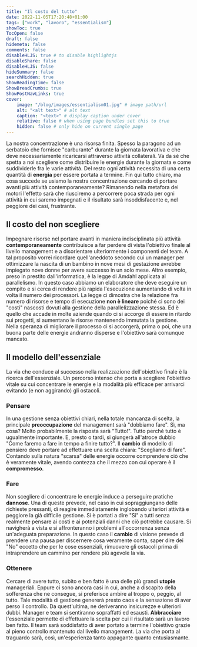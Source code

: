 ```yaml
---
title: "Il costo del tutto"
date: 2022-11-05T17:20:48+01:00
tags: ["work", "lavoro", "essentialism"]
showToc: true
TocOpen: false
draft: false
hidemeta: false
comments: false
disableHLJS: true # to disable highlightjs
disableShare: false
disableHLJS: false
hideSummary: false
searchHidden: true
ShowReadingTime: false
ShowBreadCrumbs: true
ShowPostNavLinks: true
cover:
    image: "/blog/images/essentialism01.jpg" # image path/url
    alt: "<alt text>" # alt text
    caption: "<text>" # display caption under cover
    relative: false # when using page bundles set this to true
    hidden: false # only hide on current single page
---
```

La nostra concentrazione è una risorsa finita. Spesso la paragono ad un serbatoio che fornisce "carburante" durante la giornata lavorativa e che deve necessariamente ricaricarsi attraverso attività collaterali. Va da sè che spetta a noi scegliere come distribuire le energie durante la giornata e come suddividerle fra le varie attività. Del resto ogni attività necessita di una certa quantità di **energia** per essere portata a termine. Fin qui tutto chiaro, ma cosa succede se usiamo la nostra concentrazione cercando di portare avanti più attività contemporaneamente? Rimanendo nella metafora dei motori l'effetto sarà che riusciremo a percorrere poca strada per ogni attività in cui saremo impegnati e il risultato sarà insoddisfacente e, nel peggiore dei casi, frustrante.

## Il costo del non scegliere
Impegnare risorse nel portare avanti in maniera indisciplinata più attività **contemporaneamente** contribuisce a far perdere di vista l'obiettivo finale al livello management e a disorientare ulteriormente i componenti del team. A tal proposito vorrei ricordare quell'aneddoto secondo cui un manager per ottimizzare la nascita di un bambino in nove mesi di gestazione avrebbe impiegato nove donne per avere successo in un solo mese. Altro esempio, preso in prestito dall'informatica, è la legge di Amdahl applicata al parallelismo. In questo caso abbiamo un elaboratore che deve eseguire un compito e si cerca di rendere più rapida l'esecuzione aumentando di volta in volta il numero dei processori. La legge ci dimostra che la relazione fra numero di risorse e tempo di esecuzione **non è lineare** poiché ci sono dei "costi" nascosti dovuti alla gestione della parallelizzazione stessa. Ed è quello che accade in molte aziende quando ci si accorge di essere in ritardo sui progetti, si aumentano le risorse mantenendo immutata la gestione. Nella speranza di migliorare il processo ci si accorgerà, prima o poi, che una buona parte delle energie andranno disperse e l'obiettivo sarà comunque mancato.

## Il modello dell'essenziale
La via che conduce al successo nella realizzazione dell'obiettivo finale è la ricerca dell'essenziale. Un percorso intenso che porta a scegliere l'obiettivo vitale su cui concentrare le energie e la modalità più efficace per arrivarci evitando (e non aggirando) gli ostacoli. 

### Pensare
In una gestione senza obiettivi chiari, nella totale mancanza di scelta, la principale **preoccupazione** del management sarà "dobbiamo fare". Sì, ma cosa? Molto probabilmente la risposta sarà "Tutto!". Tutto perché tutto è ugualmente importante. E, presto o tardi, si giungerà all'atroce dubbio "Come faremo a fare in tempo a finire tutto?". Il **cambio** di modello di pensiero deve portare ad effettuare una scelta chiara: "Scegliamo di fare". Contando sulla natura "scarsa" delle energie occorre comprendere ciò che è veramente vitale, avendo contezza che il mezzo con cui operare è il **compromesso**. 

### Fare
Non scegliere di concentrare le energie induce a perseguire pratiche **dannose**. Una di queste prevede, nel caso in cui sopraggiungano delle richieste pressanti, di reagire immediatamente inglobando ulteriori attività e peggiore la già difficile gestione. Si è portati a dire "Sì" a tutti senza realmente pensare ai costi e ai potenziali danni che ciò potrebbe causare. Si navigherà a vista e si affronteranno i problemi all'occorrenza senza un'adeguata preparazione. In questo caso il **cambio** di visione prevede di prendere una pausa per discernere cosa veramente conta, saper dire dei "No" eccetto che per le cose essenziali, rimuovere gli ostacoli prima di intraprendere un cammino per rendere più agevole la via.

### Ottenere
Cercare di avere tutto, subito e ben fatto è una delle più grandi **utopie** manageriali. Eppure ci sono ancora casi in cui, anche a discapito della sofferenza che ne consegue, si preferisce ambire al troppo o, peggio, al tutto. Tale modalità di gestione genererà presto caos e la sensazione di aver perso il controllo. Da quest'ultima, ne deriveranno insicurezze e ulteriori dubbi. Manager e team si sentiranno sopraffatti ed esausti. **Abbracciare** l'essenziale permette di effettuare la scelta per cui il risultato sarà un lavoro ben fatto. Il team sarà soddisfatto di aver portato a termine l'obiettivo grazie al pieno controllo mantenuto dal livello management. La via che porta al traguardo sarà, così, un'esperienza tanto appagante quanto entusiasmante.
